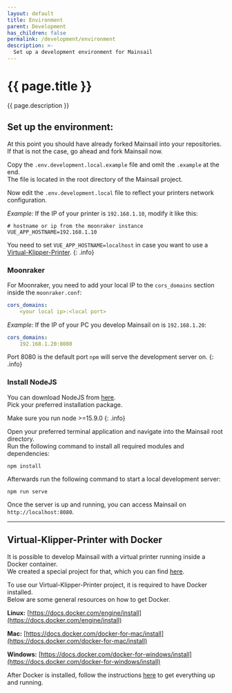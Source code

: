 ```yaml
---
layout: default
title: Environment
parent: Development
has_children: false
permalink: /development/environment
description: >-
  Set up a development environment for Mainsail
---
```


# {{ page.title }}
{{ page.description }}

## Set up the environment:
At this point you should have already forked Mainsail into your repositories. \
If that is not the case, go ahead and fork Mainsail now.

Copy the `.env.development.local.example` file and omit the `.example` at the end. \
The file is located in the root directory of the Mainsail project.

Now edit the `.env.development.local` file to reflect your printers network configuration.

_Example:_ If the IP of your printer is `192.168.1.10`, modify it like this:
```
# hostname or ip from the moonraker instance
VUE_APP_HOSTNAME=192.168.1.10
```
You need to set `VUE_APP_HOSTNAME=localhost` in case you want to use a [Virtual-Klipper-Printer](environment#virtual-klipper-printer-with-docker).
{: .info}

### Moonraker

For Moonraker, you need to add your local IP to the `cors_domains` section inside the `moonraker.conf`:

```yaml
cors_domains:
    <your local ip>:<local port>
```
_Example:_ If the IP of your PC you develop Mainsail on is `192.168.1.20`:
```yaml
cors_domains:
    192.168.1.20:8080
```

Port 8080 is the default port `npm` will serve the development server on.
{: .info}


### Install NodeJS
You can download NodeJS from [here](https://nodejs.org/en/download). \
Pick your preferred installation package.

Make sure you run node >=15.9.0
{: .info}

Open your preferred terminal application and navigate into the Mainsail root directory. \
Run the following command to install all required modules and dependencies:
```shell
npm install
```
Afterwards run the following command to start a local development server:
```shell
npm run serve
```
Once the server is up and running, you can access Mainsail on `http://localhost:8080`.

---

## Virtual-Klipper-Printer with Docker
It is possible to develop Mainsail with a virtual printer running inside a Docker container. \
We created a special project for that, which you can find [here](https://github.com/mainsail-crew/virtual-klipper-printer).

To use our Virtual-Klipper-Printer project, it is required to have Docker installed. \
Below are some general resources on how to get Docker.

**Linux:** [https://docs.docker.com/engine/install](https://docs.docker.com/engine/install)

**Mac:** [https://docs.docker.com/docker-for-mac/install](https://docs.docker.com/docker-for-mac/install)

**Windows:** [https://docs.docker.com/docker-for-windows/install](https://docs.docker.com/docker-for-windows/install)

After Docker is installed, follow the instructions [here](https://github.com/mainsail-crew/virtual-klipper-printer#instructions) to get everything up and running.
